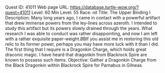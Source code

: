 Quest ID: 41011
Web page URL: https://database.turtle-wow.org/?quest=41011
Level: 60
Min Level: 55
Race: nil
Title: The Upper Binding I
Description: Many long years ago, I came in contact with a powerful artifact that drew immense powers from the ley-lines across azeroth. I intended to study this artifact but its powers slowly drained through the years. What research I was able to conduct was rather disappointing, and now I am left with a rather exquisite paper-weight.$B$BIf you assist me in restoring this old relic to its former power, perhaps you may have more luck with it than I did. The first thing that I require is a Dragonkin Charge, which holds great draconic magic. I have heard that dragonkin from Blackrock Spire are known to possess such items.
Objective: Gather a Dragonkin Charge from the Black Dragonkin within Blackrock Spire for Parnabus in Gilneas.
